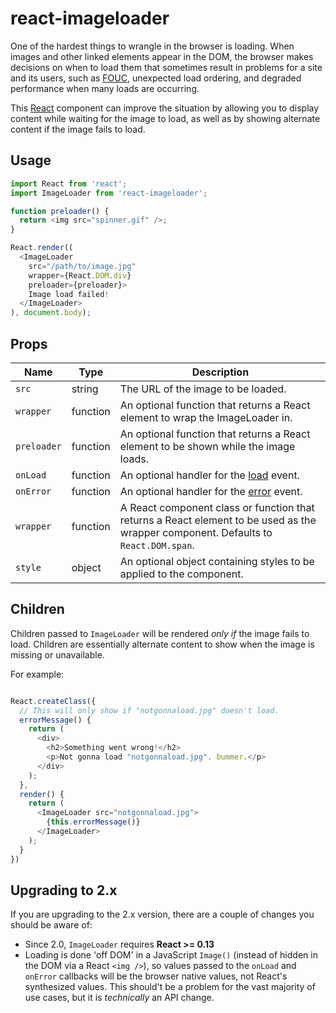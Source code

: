 react-imageloader
=================

One of the hardest things to wrangle in the browser is loading. When images and
other linked elements appear in the DOM, the browser makes decisions on when to
load them that sometimes result in problems for a site and its users, such as
[FOUC], unexpected load ordering, and degraded performance when many loads are
occurring.

This [React] component can improve the situation by allowing you to display
content while waiting for the image to load, as well as by showing alternate
content if the image fails to load.


Usage
-----

```javascript
import React from 'react';
import ImageLoader from 'react-imageloader';

function preloader() {
  return <img src="spinner.gif" />;
}

React.render((
  <ImageLoader
    src="/path/to/image.jpg"
    wrapper={React.DOM.div}
    preloader={preloader}>
    Image load failed!
  </ImageLoader>
), document.body);

```


Props
-----

Name        | Type     | Description
------------|----------|------------
`src`       | string   | The URL of the image to be loaded.
`wrapper`   | function | An optional function that returns a React element to wrap the ImageLoader in.
`preloader` | function | An optional function that returns a React element to be shown while the image loads.
`onLoad`    | function | An optional handler for the [load] event.
`onError`   | function | An optional handler for the [error] event.
`wrapper`   | function | A React component class or function that returns a React element to be used as the wrapper component. Defaults to `React.DOM.span`.
`style`     | object   | An optional object containing styles to be applied to the component.


Children
--------

Children passed to `ImageLoader` will be rendered *only if* the image fails to load. Children are essentially alternate content to show when the image is missing or unavailable.

For example:

```javascript

React.createClass({
  // This will only show if "notgonnaload.jpg" doesn't load.
  errorMessage() {
    return (
      <div>
        <h2>Something went wrong!</h2>
        <p>Not gonna load "notgonnaload.jpg". bummer.</p>
      </div>
    );
  },
  render() {
    return (
      <ImageLoader src="notgonnaload.jpg">
        {this.errorMessage()}
      </ImageLoader>
    );
  }
})

```


Upgrading to 2.x
----------------

If you are upgrading to the 2.x version, there are a couple of changes you should be aware of:

* Since 2.0, `ImageLoader` requires **React >= 0.13**
* Loading is done 'off DOM' in a JavaScript `Image()` (instead of hidden in the DOM via a React `<img />`), so values passed to the `onLoad` and `onError` callbacks will be the browser native values, not React's synthesized values. This should't be a problem for the vast majority of use cases, but it is *technically* an API change.


[FOUC]: http://en.wikipedia.org/wiki/FOUC
[React]: http://facebook.github.io/react/
[load]: https://developer.mozilla.org/en-US/docs/Web/Events/load
[error]: https://developer.mozilla.org/en-US/docs/Web/Events/error
